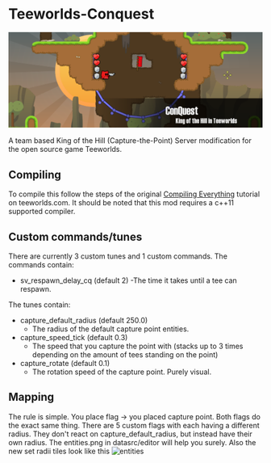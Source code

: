 Teeworlds-Conquest
==============

![ConQuest Thumb](thumb.png)

A team based King of the Hill (Capture-the-Point) Server modification for the open source game Teeworlds.

Compiling
-------

To compile this follow the steps of the original [Compiling Everything](https://www.teeworlds.com/?page=docs&wiki=compiling_everything) tutorial on teeworlds.com. It should be noted that this mod requires a c++11 supported compiler.

Custom commands/tunes
------
There are currently 3 custom tunes and 1 custom commands. 
The commands contain:
- sv_respawn_delay_cq (default 2)
	-The time it takes until a tee can respawn.
	
The tunes contain:
- capture_default_radius (default 250.0)
	- The radius of the default capture point entities.
- capture_speed_tick (default 0.3)
	- The speed that you capture the point with (stacks up to 3 times depending on the amount of tees standing on the point)
- capture_rotate (default 0.1)
	- The rotation speed of the capture point. Purely visual.

Mapping
------
The rule is simple. You place flag -> you placed capture point. Both flags do the exact same thing.
There are 5 custom flags with each having a different radius. They don't react on capture_default_radius, but instead have their own radius. The entities.png in datasrc/editor will help you surely. Also the new set radii tiles look like this 
![entities](https://i.imgur.com/fCyNi4M.png)
